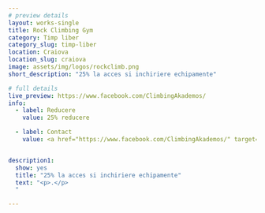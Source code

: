 ```yaml
---
# preview details
layout: works-single
title: Rock Climbing Gym
category: Timp liber
category_slug: timp-liber
location: Craiova
location_slug: craiova
image: assets/img/logos/rockclimb.png
short_description: "25% la acces si inchiriere echipamente"

# full details
live_preview: https://www.facebook.com/ClimbingAkademos/
info:
  - label: Reducere
    value: 25% reducere

  - label: Contact
    value: <a href="https://www.facebook.com/ClimbingAkademos/" target="_blank">Website</a>


description1:
  show: yes
  title: "25% la acces si inchiriere echipamente"
  text: "<p>.</p>
  "

---
```


